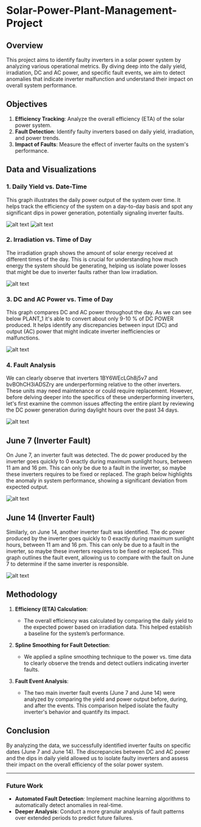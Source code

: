 # Solar-Power-Plant-Management-Project

## Overview

This project aims to identify faulty inverters in a solar power system by analyzing various operational metrics. By diving deep into the daily yield, irradiation, DC and AC power, and specific fault events, we aim to detect anomalies that indicate inverter malfunction and understand their impact on overall system performance.

## Objectives

1. **Efficiency Tracking**: Analyze the overall efficiency (ETA) of the solar power system.
2. **Fault Detection**: Identify faulty inverters based on daily yield, irradiation, and power trends.
3. **Impact of Faults**: Measure the effect of inverter faults on the system's performance.

## Data and Visualizations

### 1. Daily Yield vs. Date-Time
This graph illustrates the daily power output of the system over time. It helps track the efficiency of the system on a day-to-day basis and spot any significant dips in power generation, potentially signaling inverter faults.

![alt text](<images/Daily yield date time.png>)
![alt text](<images/Daily Yield vs Date Time.png>)

### 2. Irradiation vs. Time of Day
The irradiation graph shows the amount of solar energy received at different times of the day. This is crucial for understanding how much energy the system should be generating, helping us isolate power losses that might be due to inverter faults rather than low irradiation.

![alt text](<images/irradiation vs time of day.png>)

### 3. DC and AC Power vs. Time of Day
This graph compares DC and AC power throughout the day. As we can see below PLANT_1 it's able to convert about only 9-10 % of DC POWER produced. It helps identify any discrepancies between input (DC) and output (AC) power that might indicate inverter inefficiencies or malfunctions.

![alt text](<images/PLANT1_DATA - Graph Builder.png>)

### 4. Fault Analysis 
We can clearly observe that inverters 1BY6WEcLGh8j5v7 and bvBOhCH3iADSZry are underperforming relative to the other inverters. These units may need maintenance or could require replacement. However, before delving deeper into the specifics of these underperforming inverters, let's first examine the common issues affecting the entire plant by reviewing the DC power generation during daylight hours over the past 34 days.

![alt text](<images/faulty inverter.png>)

## June 7 (Inverter Fault)
On June 7, an inverter fault was detected. The dc power produced by the inverter goes quickly to 0 exactly during maximum sunlight hours, between 11 am and 16 pm. This can only be due to a fault in the inverter, so maybe these inverters requires to be fixed or replaced. The graph below highlights the anomaly in system performance, showing a significant deviation from expected output. 

![alt text](<images/june 7 inverter fault.png>)

## June 14 (Inverter Fault)
Similarly, on June 14, another inverter fault was identified. The dc power produced by the inverter goes quickly to 0 exactly during maximum sunlight hours, between 11 am and 16 pm. This can only be due to a fault in the inverter, so maybe these inverters requires to be fixed or replaced. This graph outlines the fault event, allowing us to compare with the fault on June 7 to determine if the same inverter is responsible.

![alt text](<images/june 14 inverter fault.png>)


## Methodology

1. **Efficiency (ETA) Calculation**: 
   - The overall efficiency was calculated by comparing the daily yield to the expected power based on irradiation data. This helped establish a baseline for the system’s performance.
   
2. **Spline Smoothing for Fault Detection**: 
   - We applied a spline smoothing technique to the power vs. time data to clearly observe the trends and detect outliers indicating inverter faults.

3. **Fault Event Analysis**:
   - The two main inverter fault events (June 7 and June 14) were analyzed by comparing the yield and power output before, during, and after the events. This comparison helped isolate the faulty inverter's behavior and quantify its impact.

## Conclusion

By analyzing the data, we successfully identified inverter faults on specific dates (June 7 and June 14). The discrepancies between DC and AC power and the dips in daily yield allowed us to isolate faulty inverters and assess their impact on the overall efficiency of the solar power system.

---

### Future Work

- **Automated Fault Detection**: Implement machine learning algorithms to automatically detect anomalies in real-time.
- **Deeper Analysis**: Conduct a more granular analysis of fault patterns over extended periods to predict future failures.
